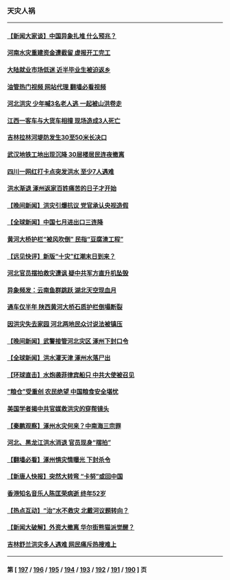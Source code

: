 ### 天灾人祸
---
#### [【新闻大家谈】中国异象扎堆 什么预兆？](../../pages/ncid280/n14050990.md?08100045) 
#### [河南水灾重建资金遭截留 虚报开工完工](../../pages/ncid280/n14050857.md?08100045) 
#### [大陆就业市场低迷 近半毕业生被迫返乡](../../pages/ncid280/n14050945.md?08100045) 
#### [油管热门视频 网站代理 翻墙必看视频](http://138.2.39.72:81/youtube.html?epic-marker?08100045)
#### [河北洪灾 少年喊3名老人逃 一起被山洪卷走](../../pages/ncid280/n14050870.md?08100045) 
#### [江西一客车与大货车相撞 现场造成3人死亡](../../pages/ncid280/n14050910.md?08100045) 
#### [吉林拉林河堤防发生30至50米长决口](../../pages/ncid280/n14050801.md?08100045) 
#### [武汉地铁工地出现沉降 30层楼居民连夜撤离](../../pages/ncid280/n14050836.md?08100045) 
#### [四川一网红打卡点突发洪水 至少7人遇难](../../pages/ncid280/n14050817.md?08100045) 
#### [洪水渐退 涿州返家百姓痛苦的日子才开始](../../pages/ncid280/n14050705.md?08100045) 
#### [【晚间新闻】洪灾引爆抗议 党官承认央视造假](../../pages/ncid280/n14050392.md?08100045) 
#### [【全球新闻】中国七月进出口三连降](../../pages/ncid280/n14050709.md?08100045) 
#### [黄河大桥护栏“被风吹倒” 民指“豆腐渣工程”](../../pages/ncid280/n14050396.md?08100045) 
#### [【远见快评】新版“十灾”红潮末日到来？](../../pages/ncid280/n14050298.md?08100045) 
#### [河北官员摆拍救灾遭讽 疑中共军方直升机坠毁](../../pages/ncid280/n14050299.md?08100045) 
#### [异象频发：云南鱼群跳跃 湖北天空现血月](../../pages/ncid280/n14050151.md?08100045) 
#### [通车仅半年 陕西黄河大桥石质护栏倒塌断裂](../../pages/ncid280/n14050115.md?08100045) 
#### [因洪灾失去家园 河北两地民众讨说法被镇压](../../pages/ncid280/n14050018.md?08100045) 
#### [【晚间新闻】武警接管河北灾区 涿州下封口令](../../pages/ncid280/n14049979.md?08100045) 
#### [【全球新闻】洪水灌天津 涿州水落尸出](../../pages/ncid280/n14049980.md?08100045) 
#### [【环球直击】水炮袭菲律宾船只 中共大使被召见](../../pages/ncid280/n14049686.md?08100045) 
#### [“粮仓”受重创 农民绝望 中国粮食安全堪忧](../../pages/ncid280/n14049920.md?08100045) 
#### [美国学者揭中共官媒救洪灾的穿帮镜头](../../pages/ncid280/n14049861.md?08100045) 
#### [【秦鹏观察】涿州水灾何来？中南海三宗罪](../../pages/ncid280/n14049751.md?08100045) 
#### [河北、黑龙江洪水消退 官员现身“摆拍”](../../pages/ncid280/n14049867.md?08100045) 
#### [【翻墙必看】涿州惧灾情曝光 下封杀令](../../pages/ncid280/n14049799.md?08100045) 
#### [【新唐人快报】突然大转弯 “卡努”或回中国](../../pages/ncid280/n14049736.md?08100045) 
#### [香港知名音乐人陈匡荣病逝 终年52岁](../../pages/ncid280/n14049670.md?08100045) 
#### [【热点互动】“治”水不救灾 北戴河议题转向？](../../pages/ncid280/n14049721.md?08100045) 
#### [【新闻大破解】外资大撤离 华尔街熊猫派觉醒？](../../pages/ncid280/n14049572.md?08100045) 
#### [吉林舒兰洪灾多人遇难 网民痛斥热搜难上](../../pages/ncid280/n14049451.md?08100045) 

---
#### 第 [ [197](./197.md?08100045) / [196](./196.md?08100045) / [195](./195.md?08100045) / [194](./194.md?08100045) / [193](./193.md?08100045) / [192](./192.md?08100045) / [191](./191.md?08100045) / [190](./190.md?08100045) ] 页
